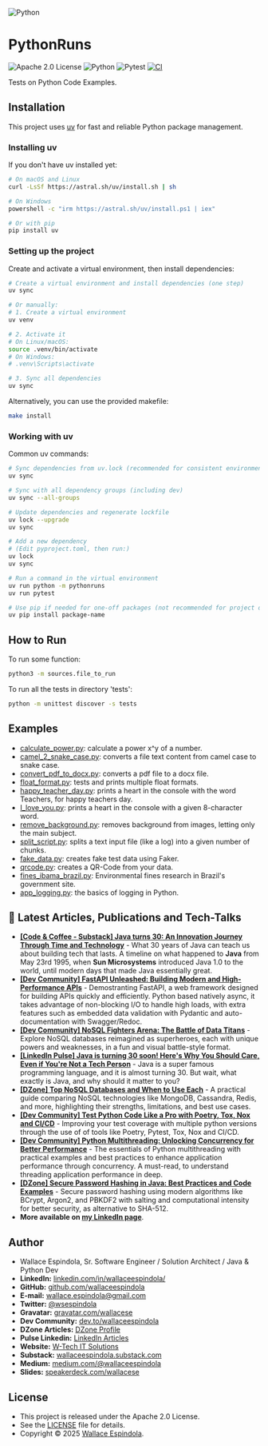 ![Python](https://www.python.org/static/community_logos/python-logo-generic.svg)

# PythonRuns

![Apache 2.0 License](https://img.shields.io/badge/License-Apache2.0-orange)
![Python](https://img.shields.io/badge/Built_with-Python-blue)
![Pytest](https://img.shields.io/badge/Powered_by-Pytest-green)
[![CI](https://github.com/wallaceespindola/PythonRuns/actions/workflows/ci.yml/badge.svg)](https://github.com/wallaceespindola/PythonRuns/actions/workflows/ci.yml)

Tests on Python Code Examples.

## Installation

This project uses [uv](https://docs.astral.sh/uv/) for fast and reliable Python package management.

### Installing uv

If you don't have uv installed yet:

```sh
# On macOS and Linux
curl -LsSf https://astral.sh/uv/install.sh | sh

# On Windows
powershell -c "irm https://astral.sh/uv/install.ps1 | iex"

# Or with pip
pip install uv
```

### Setting up the project

Create and activate a virtual environment, then install dependencies:

```sh
# Create a virtual environment and install dependencies (one step)
uv sync

# Or manually:
# 1. Create a virtual environment
uv venv

# 2. Activate it
# On Linux/macOS:
source .venv/bin/activate
# On Windows:
# .venv\Scripts\activate

# 3. Sync all dependencies
uv sync
```

Alternatively, you can use the provided makefile:

```sh
make install
```

### Working with uv

Common uv commands:

```sh
# Sync dependencies from uv.lock (recommended for consistent environments)
uv sync

# Sync with all dependency groups (including dev)
uv sync --all-groups

# Update dependencies and regenerate lockfile
uv lock --upgrade
uv sync

# Add a new dependency
# (Edit pyproject.toml, then run:)
uv lock
uv sync

# Run a command in the virtual environment
uv run python -m pythonruns
uv run pytest

# Use pip if needed for one-off packages (not recommended for project deps)
uv pip install package-name
```

## How to Run

To run some function:

```sh
python3 -m sources.file_to_run
```

To run all the tests in directory 'tests':

```sh
python -m unittest discover -s tests
```

## Examples

- [calculate_power.py](sources%2Fcalculate_power.py): calculate a power x^y of a number.
- [camel_2_snake_case.py](sources%2Fcamel_2_snake_case.py): converts a file text content from camel case to snake case.
- [convert_pdf_to_docx.py](sources%2Fconvert_pdf_to_docx.py): converts a pdf file to a docx file.
- [float_format.py](sources%2Ffloat_format.py): tests and prints multiple float formats.
- [happy_teacher_day.py](sources%2Fhappy_teacher_day.py): prints a heart in the console with the word Teachers, for happy teachers day.
- [I_love_you.py](sources%2FI_love_you.py): prints a heart in the console with a given 8-character word.
- [remove_background.py](sources%2Fremove_background.py): removes background from images, letting only the main subject.
- [split_script.py](sources%2Fsplit_script.py): splits a text input file (like a log) into a given number of chunks.
- [fake_data.py](sources%2Ffake_data.py): creates fake test data using Faker.
- [qrcode.py](sources%2Fqrcode.py): creates a QR-Code from your data.
- [fines_ibama_brazil.py](sources%2Ffines_ibama_brazil.py): Environmental fines research in Brazil's government site.
- [app_logging.py](sources/app_logging.py): the basics of logging in Python.

## 📝 Latest Articles, Publications and Tech-Talks

- **[[Code & Coffee - Substack] Java turns 30: An Innovation Journey Through Time and Technology](https://wallaceespindola.substack.com/p/java-turns-30-an-innovation-journey)** - What 30 years of Java can teach us about building tech that lasts.
  A timeline on what happened to **Java** from May 23rd 1995, when **Sun Microsystems** introduced Java 1.0 to the world, until modern days that made Java essentially great.
- **[[Dev Community] FastAPI Unleashed: Building Modern and High-Performance APIs](https://dev.to/wallaceespindola/fastapi-your-fast-and-modern-framework-for-apis-3mmo)** - Demostranting FastAPI, a web framework designed for building APIs quickly and efficiently. Python based natively async, it takes advantage of non-blocking I/O to handle high loads, with extra features such as embedded data validation with Pydantic and auto-documentation with Swagger/Redoc.
- **[[Dev Community] NoSQL Fighters Arena: The Battle of Data Titans](https://bit.ly/nosql-db-fighters-arena)** - Explore NoSQL databases reimagined as superheroes, each with unique powers and weaknesses, in a fun and visual battle-style format.
- **[[LinkedIn Pulse] Java is turning 30 soon! Here's Why You Should Care, Even if You're Not a Tech Person](https://bit.ly/java-turning-30-soon-why-care)** - Java is a super famous programming language, and it is almost turning 30. But wait, what exactly is Java, and why should it matter to you?
- **[[DZone] Top NoSQL Databases and When to Use Each](https://bit.ly/top-nosql-databases-and-use)** - A practical guide comparing NoSQL technologies like MongoDB, Cassandra, Redis, and more, highlighting their strengths, limitations, and best use cases.
- **[[Dev Community] Test Python Code Like a Pro with Poetry, Tox, Nox and CI/CD](https://bit.ly/test-python-poetry-tox-nox-cicd)** - Improving your test coverage with multiple python versions through the use of of tools like Poetry, Pytest, Tox, Nox and CI/CD.
- **[[Dev Community] Python Multithreading: Unlocking Concurrency for Better Performance](https://bit.ly/python-multithreading)** - The essentials of Python multithreading with practical examples and best practices to enhance application performance through concurrency. A must-read, to understand threading application performance in deep.
- **[[DZone] Secure Password Hashing in Java: Best Practices and Code Examples](https://bit.ly/secure-password-hashing-in-java)** - Secure password hashing using modern algorithms like BCrypt, Argon2, and PBKDF2 with salting and computational intensity for better security, as alternative to SHA-512.
- **More available on [my LinkedIn page](https://www.linkedin.com/in/wallaceespindola)**.

## Author

- Wallace Espindola, Sr. Software Engineer / Solution Architect / Java & Python Dev
- **LinkedIn:** [linkedin.com/in/wallaceespindola/](https://www.linkedin.com/in/wallaceespindola/)
- **GitHub:** [github.com/wallaceespindola](https://github.com/wallaceespindola)
- **E-mail:** [wallace.espindola@gmail.com](mailto:wallace.espindola@gmail.com)
- **Twitter:** [@wsespindola](https://twitter.com/wsespindola)
- **Gravatar:** [gravatar.com/wallacese](https://gravatar.com/wallacese)
- **Dev Community:** [dev.to/wallaceespindola](https://dev.to/wallaceespindola)
- **DZone Articles:** [DZone Profile](https://dzone.com/users/1254611/wallacese.html)
- **Pulse Linkedin:** [LinkedIn Articles](https://www.linkedin.com/in/wallaceespindola/recent-activity/articles/)
- **Website:** [W-Tech IT Solutions](https://www.wtechitsolutions.com/)
- **Substack:** [wallaceespindola.substack.com](https://wallaceespindola.substack.com/)
- **Medium:** [medium.com/@wallaceespindola](https://medium.com/@wallaceespindola)
- **Slides:** [speakerdeck.com/wallacese](https://speakerdeck.com/wallacese)

## License

- This project is released under the Apache 2.0 License.
- See the [LICENSE](LICENSE) file for details.
- Copyright © 2025 [Wallace Espindola](https://github.com/wallaceespindola/).
